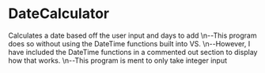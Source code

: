 # DateCalculator
Calculates a date based off the user input and days to add
\n--This program does so without using the DateTime functions built into VS.
\n--However, I have included the DateTime functions in a commented out section to display how that works.
\n--This program is ment to only take integer input
